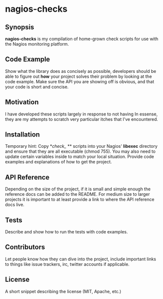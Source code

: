 # nagios-checks

## Synopsis

**nagios-checks** is my compilation of home-grown check scripts for use with the Nagios monitoring platform.

## Code Example

Show what the library does as concisely as possible, developers should be able to figure out **how** your project solves their problem by looking at the code example. Make sure the API you are showing off is obvious, and that your code is short and concise.

## Motivation

I have developed these scripts largely in response to not having 
In essense, they are my attempts to scratch very particular itches that I've encountered.

## Installation

Temporary hint: Copy **check_* ** scripts into your Nagios' **libexec** directory and ensure that they are all executable (chmod 755). You may also need to update certain variables inside to match your local situation.
Provide code examples and explanations of how to get the project.

## API Reference

Depending on the size of the project, if it is small and simple enough the reference docs can be added to the README. For medium size to larger projects it is important to at least provide a link to where the API reference docs live.

## Tests

Describe and show how to run the tests with code examples.

## Contributors

Let people know how they can dive into the project, include important links to things like issue trackers, irc, twitter accounts if applicable.

## License

A short snippet describing the license (MIT, Apache, etc.)
